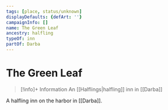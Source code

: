 ```yaml
---
tags: [place, status/unknown]
displayDefaults: {defArt: ''}
campaignInfo: []
name: The Green Leaf
ancestry: halfling
typeOf: inn
partOf: Darba
---
```

# The Green Leaf
>[!info]+ Information
> An [[Halflings|halfling]] inn in [[Darba]]

A halfling inn on the harbor in [[Darba]]. 

